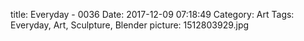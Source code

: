 title: Everyday - 0036
Date: 2017-12-09 07:18:49
Category: Art
Tags: Everyday, Art, Sculpture, Blender
picture: 1512803929.jpg
